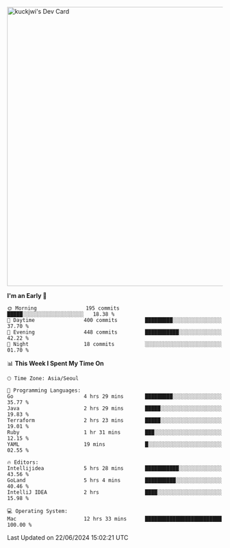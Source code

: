 <a href="https://app.daily.dev/kuckhwancho"><img src="https://api.daily.dev/devcards/v2/efef39c8028947428b3c0b486b9cd9b6.png?r=iz2&type=wide" width="652" alt="kuckjwi's Dev Card"/></a>

<!--START_SECTION:waka-->
**I'm an Early 🐤** 

```text
🌞 Morning                195 commits         █████░░░░░░░░░░░░░░░░░░░░   18.38 % 
🌆 Daytime                400 commits         █████████░░░░░░░░░░░░░░░░   37.70 % 
🌃 Evening                448 commits         ███████████░░░░░░░░░░░░░░   42.22 % 
🌙 Night                  18 commits          ░░░░░░░░░░░░░░░░░░░░░░░░░   01.70 % 
```


📊 **This Week I Spent My Time On** 

```text
🕑︎ Time Zone: Asia/Seoul

💬 Programming Languages: 
Go                       4 hrs 29 mins       █████████░░░░░░░░░░░░░░░░   35.77 % 
Java                     2 hrs 29 mins       █████░░░░░░░░░░░░░░░░░░░░   19.83 % 
Terraform                2 hrs 23 mins       █████░░░░░░░░░░░░░░░░░░░░   19.01 % 
Ruby                     1 hr 31 mins        ███░░░░░░░░░░░░░░░░░░░░░░   12.15 % 
YAML                     19 mins             █░░░░░░░░░░░░░░░░░░░░░░░░   02.55 % 

🔥 Editors: 
Intellijidea             5 hrs 28 mins       ███████████░░░░░░░░░░░░░░   43.56 % 
GoLand                   5 hrs 4 mins        ██████████░░░░░░░░░░░░░░░   40.46 % 
IntelliJ IDEA            2 hrs               ████░░░░░░░░░░░░░░░░░░░░░   15.98 % 

💻 Operating System: 
Mac                      12 hrs 33 mins      █████████████████████████   100.00 % 
```


 Last Updated on 22/06/2024 15:02:21 UTC
<!--END_SECTION:waka-->
